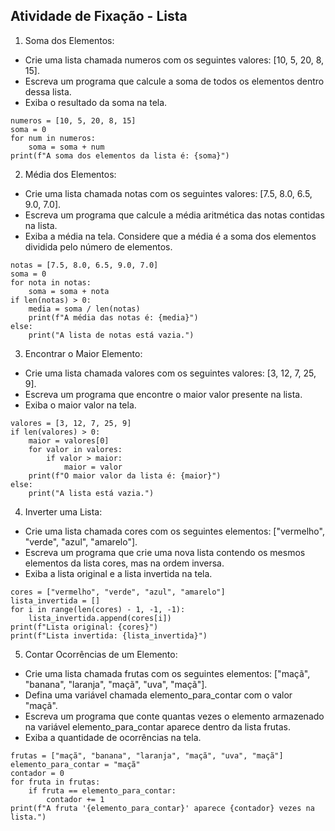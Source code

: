 ## Atividade de Fixação - Lista

 1. Soma dos Elementos:

- Crie uma lista chamada numeros com os seguintes valores: [10, 5, 20, 8, 15].
- Escreva um programa que calcule a soma de todos os elementos dentro dessa lista.
- Exiba o resultado da soma na tela.

```
numeros = [10, 5, 20, 8, 15]
soma = 0
for num in numeros:
    soma = soma + num
print(f"A soma dos elementos da lista é: {soma}")
```

2. Média dos Elementos:

- Crie uma lista chamada notas com os seguintes valores: [7.5, 8.0, 6.5, 9.0, 7.0].
- Escreva um programa que calcule a média aritmética das notas contidas na lista.
- Exiba a média na tela. Considere que a média é a soma dos elementos dividida
  pelo número de elementos.

```
notas = [7.5, 8.0, 6.5, 9.0, 7.0]
soma = 0
for nota in notas:
    soma = soma + nota
if len(notas) > 0:
    media = soma / len(notas)
    print(f"A média das notas é: {media}")
else:
    print("A lista de notas está vazia.")
```

3. Encontrar o Maior Elemento:

- Crie uma lista chamada valores com os seguintes valores: [3, 12, 7, 25, 9].
- Escreva um programa que encontre o maior valor presente na lista.
- Exiba o maior valor na tela.
   
```
valores = [3, 12, 7, 25, 9]
if len(valores) > 0:
    maior = valores[0]
    for valor in valores:
        if valor > maior:
            maior = valor
    print(f"O maior valor da lista é: {maior}")
else:
    print("A lista está vazia.")
```

4. Inverter uma Lista:

- Crie uma lista chamada cores com os seguintes elementos: ["vermelho", "verde", "azul", "amarelo"].
- Escreva um programa que crie uma nova lista contendo os mesmos elementos da lista cores, mas na ordem inversa.
- Exiba a lista original e a lista invertida na tela.

```
cores = ["vermelho", "verde", "azul", "amarelo"]
lista_invertida = []
for i in range(len(cores) - 1, -1, -1):
    lista_invertida.append(cores[i])
print(f"Lista original: {cores}")
print(f"Lista invertida: {lista_invertida}")
```

5. Contar Ocorrências de um Elemento:

- Crie uma lista chamada frutas com os seguintes elementos: ["maçã", "banana", "laranja", "maçã", "uva", "maçã"].
- Defina uma variável chamada elemento_para_contar com o valor "maçã".
- Escreva um programa que conte quantas vezes o elemento armazenado na variável elemento_para_contar aparece dentro da lista frutas.
- Exiba a quantidade de ocorrências na tela.

```
frutas = ["maçã", "banana", "laranja", "maçã", "uva", "maçã"]
elemento_para_contar = "maçã"
contador = 0
for fruta in frutas:
    if fruta == elemento_para_contar:
        contador += 1
print(f"A fruta '{elemento_para_contar}' aparece {contador} vezes na lista.")
```
